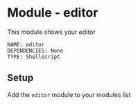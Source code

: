# Module - editor

This module shows your editor

```
NAME: editor
DEPENDENCIES: None
TYPE: Shellscript
```

## Setup

Add the `editor` module to your modules list
